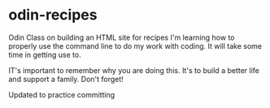 # odin-recipes
Odin Class on building an HTML site for recipes
I'm learning how to properly use the command line to do my work with coding. It will take some time in getting use to. 

IT's important to remember why you are doing this. It's to build a better life and support a family. Don't forget!

Updated to practice committing